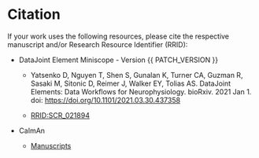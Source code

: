 # Citation

If your work uses the following resources, please cite the respective manuscript and/or Research Resource Identifier (RRID):

+ DataJoint Element Miniscope - Version {{ PATCH_VERSION }}
  + Yatsenko D, Nguyen T, Shen S, Gunalan K, Turner CA, Guzman R, Sasaki M, Sitonic D,
    Reimer J, Walker EY, Tolias AS. DataJoint Elements: Data Workflows for
    Neurophysiology. bioRxiv. 2021 Jan 1. doi: https://doi.org/10.1101/2021.03.30.437358

  + [RRID:SCR_021894](https://scicrunch.org/resolver/SCR_021894)

+ CaImAn
  + [Manuscripts](https://caiman.readthedocs.io/en/latest/CaImAn_features_and_references.html#references)
